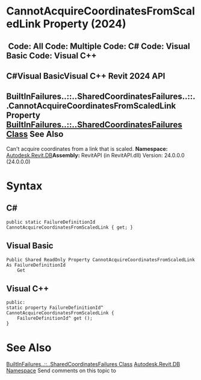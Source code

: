 # CannotAcquireCoordinatesFromScaledLink Property (2024)

﻿
 Code: All Code: Multiple Code: C# Code: Visual Basic Code: Visual C++   
---  
C#Visual BasicVisual C++
Revit 2024 API  
---  
BuiltInFailures..::..SharedCoordinatesFailures..::..CannotAcquireCoordinatesFromScaledLink Property   
[BuiltInFailures..::..SharedCoordinatesFailures Class](7a79e637-ee94-b4b9-fd35-18476e70f3cd.md "BuiltInFailures.SharedCoordinatesFailures Class") See Also  
---  
Can't acquire coordinates from a link that is scaled. 
**Namespace:** [Autodesk.Revit.DB](87546ba7-461b-c646-cbb1-2cb8f5bff8b2.md "Autodesk.Revit.DB Namespace")**Assembly:** RevitAPI (in RevitAPI.dll) Version: 24.0.0.0 (24.0.0.0)
# Syntax
C#  
---  
```text
public static FailureDefinitionId CannotAcquireCoordinatesFromScaledLink { get; }
```
  
Visual Basic  
---  
```text
Public Shared ReadOnly Property CannotAcquireCoordinatesFromScaledLink As FailureDefinitionId
	Get
```
  
Visual C++  
---  
```text
public:
static property FailureDefinitionId^ CannotAcquireCoordinatesFromScaledLink {
	FailureDefinitionId^ get ();
}
```
  
# See Also
[BuiltInFailures..::..SharedCoordinatesFailures Class](7a79e637-ee94-b4b9-fd35-18476e70f3cd.md "BuiltInFailures.SharedCoordinatesFailures Class")
[Autodesk.Revit.DB Namespace](87546ba7-461b-c646-cbb1-2cb8f5bff8b2.md "Autodesk.Revit.DB Namespace")
Send comments on this topic to 